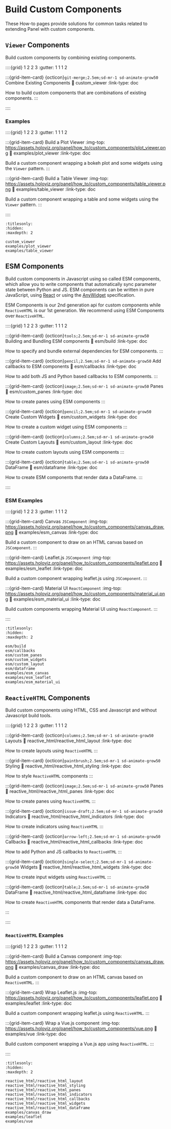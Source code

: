 # Build Custom Components

These How-to pages provide solutions for common tasks related to extending Panel with custom components.

## `Viewer` Components

Build custom components by combining existing components.

::::{grid} 1 2 2 3
:gutter: 1 1 1 2

:::{grid-item-card} {octicon}`git-merge;2.5em;sd-mr-1 sd-animate-grow50` Combine Existing Components
:link: custom_viewer
:link-type: doc

How to build custom components that are combinations of existing components.
:::

::::

### Examples

::::{grid} 1 2 2 3
:gutter: 1 1 1 2

:::{grid-item-card} Build a Plot Viewer
:img-top: https://assets.holoviz.org/panel/how_to/custom_components/plot_viewer.png
:link: examples/plot_viewer
:link-type: doc

Build a custom component wrapping a bokeh plot and some widgets using the `Viewer` pattern.
:::

:::{grid-item-card} Build a Table Viewer
:img-top: https://assets.holoviz.org/panel/how_to/custom_components/table_viewer.png
:link: examples/table_viewer
:link-type: doc

Build a custom component wrapping a table and some widgets using the `Viewer` pattern.
:::

::::

```{toctree}
:titlesonly:
:hidden:
:maxdepth: 2

custom_viewer
examples/plot_viewer
examples/table_viewer
```

## ESM Components

Build custom components in Javascript using so called ESM components, which allow you to write components that automatically sync parameter state between Python and JS. ESM components can be written in pure JavaScript, using [React](https://react.dev/) or using the [AnyWidget](https://anywidget.dev/) specification.

ESM Components is our 2nd generation api for custom components while `ReactiveHTML` is our 1st generation. We recommend using ESM Components over `ReactiveHTML`.

::::{grid} 1 2 2 3
:gutter: 1 1 1 2

:::{grid-item-card} {octicon}`tools;2.5em;sd-mr-1 sd-animate-grow50` Building and Bundling ESM components
:link: esm/build
:link-type: doc

How to specify and bundle external dependencies for ESM components.
:::

:::{grid-item-card} {octicon}`pencil;2.5em;sd-mr-1 sd-animate-grow50` Add callbacks to ESM components
:link: esm/callbacks
:link-type: doc

How to add both JS and Python based callbacks to ESM components.
:::

:::{grid-item-card} {octicon}`image;2.5em;sd-mr-1 sd-animate-grow50` Panes
:link: esm/custom_panes
:link-type: doc

How to create panes using ESM components
:::

:::{grid-item-card} {octicon}`pencil;2.5em;sd-mr-1 sd-animate-grow50` Create Custom Widgets
:link: esm/custom_widgets
:link-type: doc

How to create a custom widget using ESM components
:::

:::{grid-item-card} {octicon}`columns;2.5em;sd-mr-1 sd-animate-grow50` Create Custom Layouts
:link: esm/custom_layout
:link-type: doc

How to create custom layouts using ESM components
:::

:::{grid-item-card} {octicon}`table;2.5em;sd-mr-1 sd-animate-grow50` DataFrame
:link: esm/dataframe
:link-type: doc

How to create ESM components that render data a DataFrame.
:::

::::

### ESM Examples

::::{grid} 1 2 2 3
:gutter: 1 1 1 2

:::{grid-item-card} Canvas `JSComponent`
:img-top: https://assets.holoviz.org/panel/how_to/custom_components/canvas_draw.png
:link: examples/esm_canvas
:link-type: doc

Build a custom component to draw on an HTML canvas based on `JSComponent`.
:::

:::{grid-item-card} Leaflet.js `JSComponent`
:img-top: https://assets.holoviz.org/panel/how_to/custom_components/leaflet.png
:link: examples/esm_leaflet
:link-type: doc

Build a custom component wrapping leaflet.js using `JSComponent`.
:::

:::{grid-item-card} Material UI `ReactComponent`
:img-top: https://assets.holoviz.org/panel/how_to/custom_components/material_ui.png
:link: examples/esm_material_ui
:link-type: doc

Build custom components wrapping Material UI using `ReactComponent`.
:::

::::

```{toctree}
:titlesonly:
:hidden:
:maxdepth: 2

esm/build
esm/callbacks
esm/custom_panes
esm/custom_widgets
esm/custom_layout
esm/dataframe
examples/esm_canvas
examples/esm_leaflet
examples/esm_material_ui

```

## `ReactiveHTML` Components

Build custom components using HTML, CSS and Javascript and without Javascript build tools.

::::{grid} 1 2 2 3
:gutter: 1 1 1 2

:::{grid-item-card} {octicon}`columns;2.5em;sd-mr-1 sd-animate-grow50` Layouts
:link: reactive_html/reactive_html_layout
:link-type: doc

How to create layouts using `ReactiveHTML`
:::

:::{grid-item-card} {octicon}`paintbrush;2.5em;sd-mr-1 sd-animate-grow50` Styling
:link: reactive_html/reactive_html_styling
:link-type: doc

How to style `ReactiveHTML` components
:::

:::{grid-item-card} {octicon}`image;2.5em;sd-mr-1 sd-animate-grow50` Panes
:link: reactive_html/reactive_html_panes
:link-type: doc

How to create panes using `ReactiveHTML`
:::

:::{grid-item-card} {octicon}`issue-draft;2.5em;sd-mr-1 sd-animate-grow50` Indicators
:link: reactive_html/reactive_html_indicators
:link-type: doc

How to create indicators using `ReactiveHTML`
:::

:::{grid-item-card} {octicon}`arrow-left;2.5em;sd-mr-1 sd-animate-grow50` Callbacks
:link: reactive_html/reactive_html_callbacks
:link-type: doc

How to add Python and JS callbacks to `ReactiveHTML`
:::

:::{grid-item-card} {octicon}`single-select;2.5em;sd-mr-1 sd-animate-grow50` Widgets
:link: reactive_html/reactive_html_widgets
:link-type: doc

How to create input widgets using `ReactiveHTML`
:::

:::{grid-item-card} {octicon}`table;2.5em;sd-mr-1 sd-animate-grow50` DataFrame
:link: reactive_html/reactive_html_dataframe
:link-type: doc

How to create `ReactiveHTML` components that render data a DataFrame.

:::

::::

### `ReactiveHTML` Examples

::::{grid} 1 2 2 3
:gutter: 1 1 1 2

:::{grid-item-card} Build a Canvas component
:img-top: https://assets.holoviz.org/panel/how_to/custom_components/canvas_draw.png
:link: examples/canvas_draw
:link-type: doc

Build a custom component to draw on an HTML canvas based on `ReactiveHTML`.
:::

:::{grid-item-card} Wrap Leaflet.js
:img-top: https://assets.holoviz.org/panel/how_to/custom_components/leaflet.png
:link: examples/leaflet
:link-type: doc

Build a custom component wrapping leaflet.js using `ReactiveHTML`.
:::

:::{grid-item-card} Wrap a Vue.js component
:img-top: https://assets.holoviz.org/panel/how_to/custom_components/vue.png
:link: examples/vue
:link-type: doc

Build custom component wrapping a Vue.js app using `ReactiveHTML`.
:::

::::

```{toctree}
:titlesonly:
:hidden:
:maxdepth: 2

reactive_html/reactive_html_layout
reactive_html/reactive_html_styling
reactive_html/reactive_html_panes
reactive_html/reactive_html_indicators
reactive_html/reactive_html_callbacks
reactive_html/reactive_html_widgets
reactive_html/reactive_html_dataframe
examples/canvas_draw
examples/leaflet
examples/vue
```
